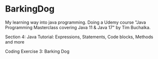 # BarkingDog
My learning way into java programming. Doing a Udemy course "Java Programming Masterclass covering Java 11 & Java 17" by Tim Buchalka.

Section 4: Java Tutorial: Expressions, Statements, Code blocks, Methods and more

Coding Exercise 3: Barking Dog
